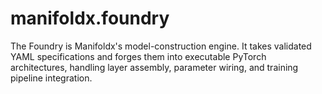 # manifoldx.foundry

The Foundry is Manifoldx's model-construction engine. It takes validated
YAML specifications and forges them into executable PyTorch architectures,
handling layer assembly, parameter wiring, and training pipeline integration.
